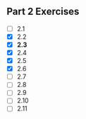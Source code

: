 ## Part 2 Exercises
- [ ] 2.1
- [x] 2.2
- [x] **2.3**
- [x] 2.4
- [x] 2.5
- [x] 2.6
- [ ] 2.7
- [ ] 2.8
- [ ] 2.9
- [ ] 2.10
- [ ] 2.11
